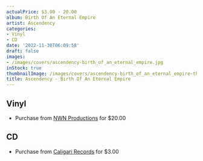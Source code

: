 ```yaml
---
actualPrice: $3.00 - 20.00
album: Birth Of An Eternal Empire
artist: Ascendency
categories:
- Vinyl
- CD
date: '2022-11-30T06:09:58'
draft: false
images:
- /images/covers/ascendency-birth_of_an_eternal_empire.jpg
inStock: true
thumbnailImage: /images/covers/ascendency-birth_of_an_eternal_empire-thumb.jpg
title: Ascendency - Birth Of An Eternal Empire
---
```


## Vinyl
* Purchase from [NWN Productions](http://shop.nwnprod.com/index.php?route=product/product&path=75&product_id=9834&sort=pd.name&order=ASC) for $20.00
## CD
* Purchase from [Caligari Records](https://caligarirecords.storenvy.com/products/31855762-ascendency-birth-of-an-eternal-empire-cd) for $3.00
